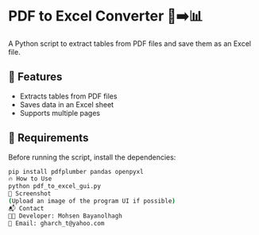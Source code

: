 # PDF to Excel Converter 📝➡️📊  
A Python script to extract tables from PDF files and save them as an Excel file.  

## 🚀 Features  
- Extracts tables from PDF files  
- Saves data in an Excel sheet  
- Supports multiple pages  

## 📌 Requirements  
Before running the script, install the dependencies:  
```bash
pip install pdfplumber pandas openpyxl
🔥 How to Use
python pdf_to_excel_gui.py
📸 Screenshot
(Upload an image of the program UI if possible)
📬 Contact
👨‍💻 Developer: Mohsen Bayanolhagh
📧 Email: gharch_t@yahoo.com
